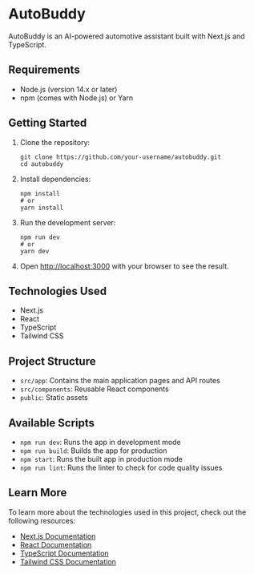 # AutoBuddy

AutoBuddy is an AI-powered automotive assistant built with Next.js and TypeScript.

## Requirements

- Node.js (version 14.x or later)
- npm (comes with Node.js) or Yarn

## Getting Started

1. Clone the repository:
   ```
   git clone https://github.com/your-username/autobuddy.git
   cd autobuddy
   ```

2. Install dependencies:
   ```
   npm install
   # or
   yarn install
   ```

3. Run the development server:
   ```
   npm run dev
   # or
   yarn dev
   ```

4. Open [http://localhost:3000](http://localhost:3000) with your browser to see the result.

## Technologies Used

- Next.js
- React
- TypeScript
- Tailwind CSS

## Project Structure

- `src/app`: Contains the main application pages and API routes
- `src/components`: Reusable React components
- `public`: Static assets

## Available Scripts

- `npm run dev`: Runs the app in development mode
- `npm run build`: Builds the app for production
- `npm start`: Runs the built app in production mode
- `npm run lint`: Runs the linter to check for code quality issues

## Learn More

To learn more about the technologies used in this project, check out the following resources:

- [Next.js Documentation](https://nextjs.org/docs)
- [React Documentation](https://reactjs.org/docs/getting-started.html)
- [TypeScript Documentation](https://www.typescriptlang.org/docs/)
- [Tailwind CSS Documentation](https://tailwindcss.com/docs)
